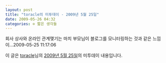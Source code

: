 ```yaml
---
layout: post
title: "toracle의 미투데이 - 2009년 5월 25일"
date: 2009-05-26 04:32
categories: ⊙ 짧은 생각들
---
```


회사 상사와 온라인 관계맺기는 마치 부모님이 블로그를 모니터링하는 것과 같은 느낌이…2009-05-25 11:17:06

이 글은 [toracle](http://me2day.net/toracle)님의 [2009년 5월 25일](http://me2day.net/toracle/2009/05/25#11:17:06)의 미투데이 내용입니다.


       
